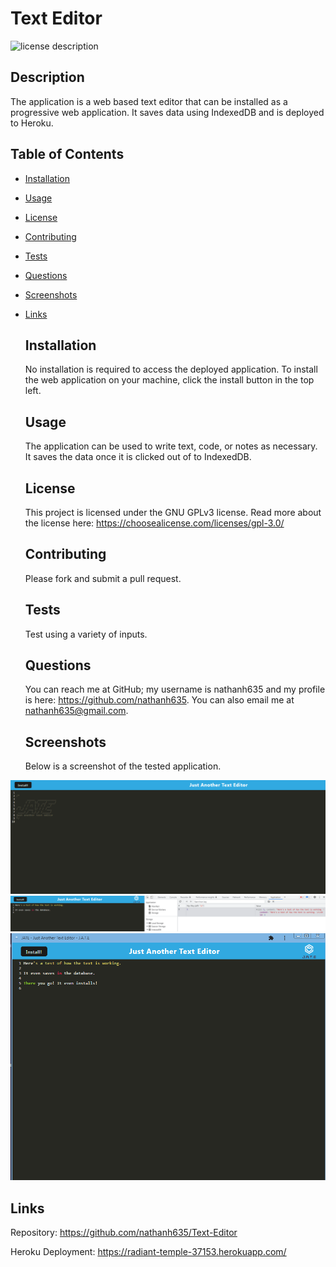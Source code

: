 # Text Editor
  ![license description](https://img.shields.io/badge/license-GNU_GPLv3-blue)

  ## Description

  The application is a web based text editor that can be installed as a progressive web application. It saves data using IndexedDB and is deployed to Heroku.

## Table of Contents

- [Installation](#installation)
- [Usage](#usage)
- [License](#License)
- [Contributing](#contributing)
- [Tests](#tests)
- [Questions](#questions)
- [Screenshots](#screenshots)
- [Links](#links)

  ## Installation

  No installation is required to access the deployed application. To install the web application on your machine, click the install button in the top left.
  
  ## Usage

  The application can be used to write text, code, or notes as necessary. It saves the data once it is clicked out of to IndexedDB.

  ## License

  This project is licensed under the GNU GPLv3 license. Read more about the license here:
  https://choosealicense.com/licenses/gpl-3.0/
  

  ## Contributing

  Please fork and submit a pull request.

  ## Tests

  Test using a variety of inputs.

  ## Questions

  You can reach me at GitHub; my username is nathanh635 and my profile is here: https://github.com/nathanh635. 
  You can also email me at nathanh635@gmail.com. 
  
  ## Screenshots

  Below is a screenshot of the tested application.

![screenshot1](./assets/Screenshot1-splashpage.PNG)
![screenshot2](./assets/view%20of%20indexedDB.PNG)
![screenshot3](./assets/screenshot%20installed.PNG)
  
## Links

  Repository: https://github.com/nathanh635/Text-Editor
  
  Heroku Deployment: https://radiant-temple-37153.herokuapp.com/


